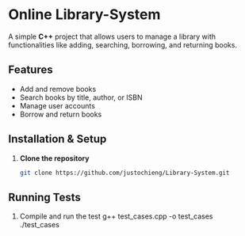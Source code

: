 # Online Library-System  

A simple **C++** project that allows users to manage a library with functionalities like adding, searching, borrowing, and returning books.

## Features  
- Add and remove books  
- Search books by title, author, or ISBN  
- Manage user accounts  
- Borrow and return books  

## Installation & Setup  
1. **Clone the repository**  
   ```sh
   git clone https://github.com/justochieng/Library-System.git

## Running Tests
1. Compile and run the test
  g++ test_cases.cpp -o test_cases  
./test_cases
 
